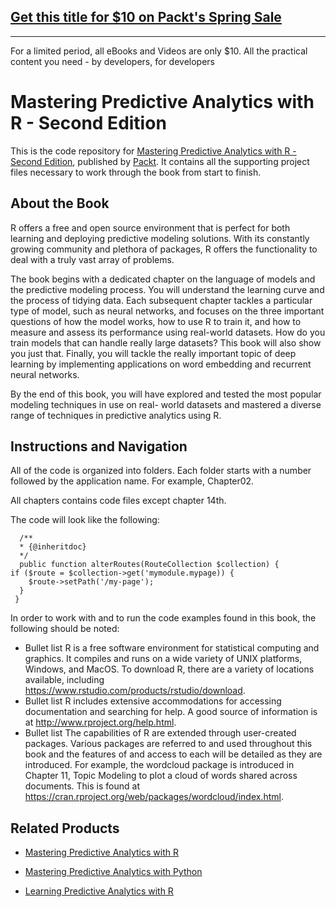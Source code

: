 ## [Get this title for $10 on Packt's Spring Sale](https://www.packt.com/B06139?utm_source=github&utm_medium=packt-github-repo&utm_campaign=spring_10_dollar_2022)
-----
For a limited period, all eBooks and Videos are only $10. All the practical content you need \- by developers, for developers

# Mastering Predictive Analytics with R - Second Edition
This is the code repository for [Mastering Predictive Analytics with R - Second Edition](https://www.packtpub.com/big-data-and-business-intelligence/mastering-predictive-analytics-r-second-edition?utm_source=github&utm_medium=repository&utm_campaign=9781787121393), published by [Packt](https://www.packtpub.com/?utm_source=github). It contains all the supporting project files necessary to work through the book from start to finish.
## About the Book
R offers a free and open source environment that is perfect for both learning and deploying predictive modeling solutions. With its constantly growing community and plethora of packages, R offers the functionality to deal with a truly vast array of problems.

The book begins with a dedicated chapter on the language of models and the predictive modeling process. You will understand the learning curve and the process of tidying data. Each subsequent chapter tackles a particular type of model, such as neural networks, and focuses on the three important questions of how the model works, how to use R to train it, and how to measure and assess its performance using real-world datasets. How do you train models that can handle really large datasets? This book will also show you just that. Finally, you will tackle the really important topic of deep learning by implementing applications on word embedding and recurrent neural networks.

By the end of this book, you will have explored and tested the most popular modeling techniques in use on real- world datasets and mastered a diverse range of techniques in predictive analytics using R.

## Instructions and Navigation
All of the code is organized into folders. Each folder starts with a number followed by the application name. For example, Chapter02.

All chapters contains code files except chapter 14th. 

The code will look like the following:
```
  /**
  * {@inheritdoc}
  */
  public function alterRoutes(RouteCollection $collection) {
if ($route = $collection->get('mymodule.mypage)) {
    $route->setPath('/my-page');
  }
 }
```

In order to work with and to run the code examples found in this book, the following should be noted:
* Bullet list R is a free software environment for statistical computing and graphics. It compiles and runs on a wide variety of UNIX platforms, Windows, and MacOS. To download R, there are a variety of locations available, including https://www.rstudio.com/products/rstudio/download.
* Bullet list R includes extensive accommodations for accessing documentation and searching for help. A good source of information is at  http://www.rproject.org/help.html.
* Bullet list The capabilities of R are extended through user-created packages. Various packages are referred to and used throughout this book and the features of and access to each will be detailed as they are introduced. For example, the wordcloud package is introduced in Chapter 11, Topic Modeling to plot a cloud of words shared across documents. This is found at https://cran.rproject.org/web/packages/wordcloud/index.html.

## Related Products
* [Mastering Predictive Analytics with R](https://www.packtpub.com/application-development/mastering-predictive-analytics-r?utm_source=github&utm_medium=repository&utm_campaign=9781783982806)

* [Mastering Predictive Analytics with Python](https://www.packtpub.com/big-data-and-business-intelligence/mastering-predictive-analytics-python?utm_source=github&utm_medium=repository&utm_campaign=9781785882715)

* [Learning Predictive Analytics with R](https://www.packtpub.com/big-data-and-business-intelligence/learning-predictive-analytics-r?utm_source=github&utm_medium=repository&utm_campaign=9781782169352)
